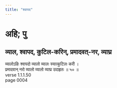 ```yaml
---
title: "श्वापद"
---
```


# अहि; पु
## व्याल, श्वापद, कुटिल-करिन्, प्रमादवत्-नर, व्याघ्र
व्यालोऽहिः श्वापदो व्यालो व्यालः स्यात्कुटिलः करी ।<br />प्रमादवान् नरो व्यालो व्यालो व्याघ्र उदाहृतः ॥ ५० ॥<br />verse 1.1.1.50<br />page 0004

